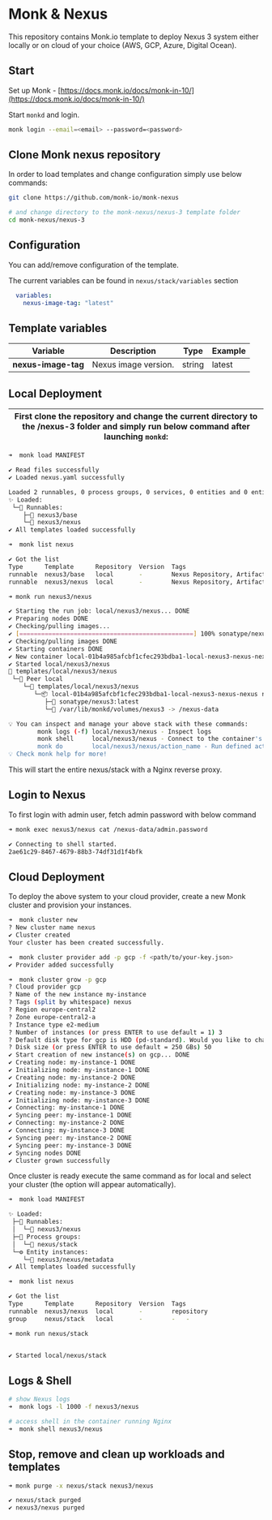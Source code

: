 # Monk & Nexus

This repository contains Monk.io template to deploy Nexus 3 system either locally or on cloud of your choice (AWS, GCP, Azure, Digital Ocean).

## Start

Set up Monk - [https://docs.monk.io/docs/monk-in-10/](https://docs.monk.io/docs/monk-in-10/)

Start `monkd` and login.

```bash
monk login --email=<email> --password=<password>
```

## Clone Monk nexus repository

In order to load templates and change configuration simply use below commands:

```bash
git clone https://github.com/monk-io/monk-nexus

# and change directory to the monk-nexus/nexus-3 template folder
cd monk-nexus/nexus-3

```

## Configuration

You can add/remove configuration of the template.

The current variables can be found in `nexus/stack/variables` section

```yaml
  variables:
    nexus-image-tag: "latest"
```

## Template variables

| Variable            | Description          | Type   | Example |
| ------------------- | -------------------- | ------ | ------- |
| **nexus-image-tag** | Nexus image version. | string | latest  |

## Local Deployment

| First clone the repository and change the current directory to the /nexus-3 folder and simply run below command after launching `monkd`: |
| :--------------------------------------------------------------------------------------------------------------------------------------: |

```bash
➜  monk load MANIFEST

✔ Read files successfully
✔ Loaded nexus.yaml successfully

Loaded 2 runnables, 0 process groups, 0 services, 0 entities and 0 entity instances
✨ Loaded:
 └─🔩 Runnables:
    ├─🧩 nexus3/base
    └─🧩 nexus3/nexus
✔ All templates loaded successfully

➜  monk list nexus

✔ Got the list
Type      Template      Repository  Version  Tags
runnable  nexus3/base   local       -        Nexus Repository, Artifact Repository, Package Management, DevOps, Continuous Integration, Continuous Deployment, Open Source, Binary Management, Docker Registry, Maven Repository, Software Development, Cloud Computing, Scalability, Repository Management, Repository Health
runnable  nexus3/nexus  local       -        Nexus Repository, Artifact Repository, Package Management, DevOps, Continuous Integration, Continuous Deployment, Open Source, Binary Management, Docker Registry, Maven Repository, Software Development, Cloud Computing, Scalability, Repository Management, Repository Health

➜ monk run nexus3/nexus

✔ Starting the run job: local/nexus3/nexus... DONE
✔ Preparing nodes DONE
✔ Checking/pulling images...
✔ [================================================] 100% sonatype/nexus3:latest local
✔ Checking/pulling images DONE
✔ Starting containers DONE
✔ New container local-01b4a985afcbf1cfec293bdba1-local-nexus3-nexus-nexus created DONE
✔ Started local/nexus3/nexus
🔩 templates/local/nexus3/nexus
 └─🧊 Peer local
    └─🔩 templates/local/nexus3/nexus
       └─📦 local-01b4a985afcbf1cfec293bdba1-local-nexus3-nexus-nexus running
          ├─🧩 sonatype/nexus3:latest
          └─💾 /var/lib/monkd/volumes/nexus3 -> /nexus-data

💡 You can inspect and manage your above stack with these commands:
        monk logs (-f) local/nexus3/nexus - Inspect logs
        monk shell     local/nexus3/nexus - Connect to the container's shell
        monk do        local/nexus3/nexus/action_name - Run defined action (if exists)
💡 Check monk help for more!

```

This will start the entire nexus/stack with a Nginx reverse proxy.

## Login to Nexus

To first login with admin user, fetch admin password with below command

```bash
➜ monk exec nexus3/nexus cat /nexus-data/admin.password

✔ Connecting to shell started.
2ae61c29-8467-4679-88b3-74df31d1f4bfk
```

## Cloud Deployment

To deploy the above system to your cloud provider, create a new Monk cluster and provision your instances.

```bash
➜  monk cluster new
? New cluster name nexus
✔ Cluster created
Your cluster has been created successfully.

➜  monk cluster provider add -p gcp -f <path/to/your-key.json>
✔ Provider added successfully

➜  monk cluster grow -p gcp
? Cloud provider gcp
? Name of the new instance my-instance
? Tags (split by whitespace) nexus
? Region europe-central2
? Zone europe-central2-a
? Instance type e2-medium
? Number of instances (or press ENTER to use default = 1) 3
? Default disk type for gcp is HDD (pd-standard). Would you like to change it? No
? Disk size (or press ENTER to use default = 250 GBs) 50
✔ Start creation of new instance(s) on gcp... DONE
✔ Creating node: my-instance-1 DONE
✔ Initializing node: my-instance-1 DONE
✔ Creating node: my-instance-2 DONE
✔ Initializing node: my-instance-2 DONE
✔ Creating node: my-instance-3 DONE
✔ Initializing node: my-instance-3 DONE
✔ Connecting: my-instance-1 DONE
✔ Syncing peer: my-instance-1 DONE
✔ Connecting: my-instance-2 DONE
✔ Connecting: my-instance-3 DONE
✔ Syncing peer: my-instance-2 DONE
✔ Syncing peer: my-instance-3 DONE
✔ Syncing nodes DONE
✔ Cluster grown successfully
```

Once cluster is ready execute the same command as for local and select your cluster (the option will appear automatically).

```bash
➜  monk load MANIFEST

✨ Loaded:
 ├─🔩 Runnables:
 │  └─🧩 nexus3/nexus
 ├─🔗 Process groups:
 │  └─🧩 nexus/stack
 └─⚙️ Entity instances:
    └─🧩 nexus3/nexus/metadata
✔ All templates loaded successfully

➜  monk list nexus

✔ Got the list
Type      Template      Repository  Version  Tags
runnable  nexus3/nexus  local       -        repository
group     nexus/stack   local       -        -   -

➜ monk run nexus/stack


✔ Started local/nexus/stack
```

## Logs & Shell

```bash
# show Nexus logs
➜  monk logs -l 1000 -f nexus3/nexus

# access shell in the container running Nginx
➜  monk shell nexus3/nexus

```

## Stop, remove and clean up workloads and templates

```bash
➜ monk purge -x nexus/stack nexus3/nexus

✔ nexus/stack purged
✔ nexus3/nexus purged

```
